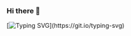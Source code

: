 ### Hi there 👋
[![Typing SVG](https://readme-typing-svg.demolab.com?font=Dancing+Script&weight=600&size=30&pause=1000&color=F7CD2A&background=FFF790AF&center=true&vCenter=true&repeat=false&random=false&width=350&height=40&lines=I'm+a+maths+student.)](https://git.io/typing-svg)
<!--
**gaogaomomo/gaogaomomo** is a ✨ _special_ ✨ repository because its `README.md` (this file) appears on your GitHub profile.

Here are some ideas to get you started:

- 🔭 I’m currently working on ...
- 🌱 I’m currently learning ...
- 👯 I’m looking to collaborate on ...
- 🤔 I’m looking for help with ...
- 💬 Ask me about ...
- 📫 How to reach me: ...
- 😄 Pronouns: ...
- ⚡ Fun fact: ...
-->
